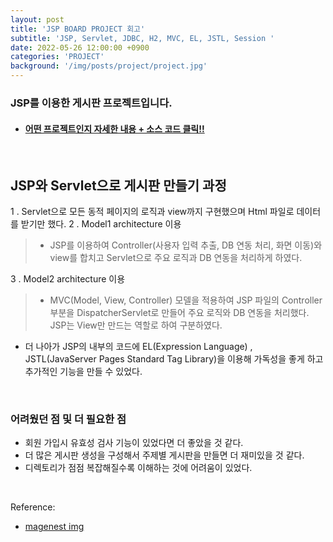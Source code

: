 ```yaml
---
layout: post
title: 'JSP BOARD PROJECT 회고'
subtitle: 'JSP, Servlet, JDBC, H2, MVC, EL, JSTL, Session '
date: 2022-05-26 12:00:00 +0900
categories: 'PROJECT'
background: '/img/posts/project/project.jpg'
---
```


### JSP를 이용한 게시판 프로젝트입니다.

- #### [ 어떤 프로젝트인지 자세한 내용 + 소스 코드 클릭!! ](https://github.com/ddungi/MyJSPBoard)

<br>

## JSP와 Servlet으로 게시판 만들기 과정

1 . Servlet으로 모든 동적 페이지의 로직과 view까지 구현했으며 Html 파일로 데이터를 받기만 했다. 
2 . Model1 architecture 이용
> - JSP를 이용하여 Controller(사용자 입력 추출, DB 연동 처리, 화면 이동)와 view를 합치고 Servlet으로 주요 로직과 DB 연동을 처리하게 하였다.   

3 . Model2 architecture 이용
> - MVC(Model, View, Controller) 모델을 적용하여 JSP 파일의 Controller 부분을 DispatcherServlet로 만들어 주요 로직와 DB 연동을 처리했다. JSP는 View만 만드는 역할로 하여 구분하였다. 

- 더 나아가 JSP의 내부의 코드에 EL(Expression Language) , JSTL(JavaServer Pages Standard Tag Library)을 이용해 가독성을 좋게 하고 추가적인 기능을 만들 수 있었다. 

<br>

### 어려웠던 점 및 더 필요한 점
- 회원 가입시 유효성 검사 기능이 있었다면 더 좋았을 것 같다.
- 더 많은 게시판 생성을 구성해서 주제별 게시판을 만들면 더 재미있을 것 같다.
- 디렉토리가 점점 복잡해질수록 이해하는 것에 어려움이 있었다. 

<br>

Reference:
- [magenest img](https://magenest.com/en/project-management-software/)
  


